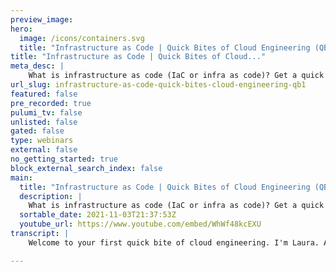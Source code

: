```yaml
---
preview_image:
hero:
  image: /icons/containers.svg
  title: "Infrastructure as Code | Quick Bites of Cloud Engineering (QB1)"
title: "Infrastructure as Code | Quick Bites of Cloud..."
meta_desc: |
    What is infrastructure as code (IaC or infra as code)? Get a quick overview with Laura, one of Pulumi's developer advocates, in this episode of Qui...
url_slug: infrastructure-as-code-quick-bites-cloud-engineering-qb1
featured: false
pre_recorded: true
pulumi_tv: false
unlisted: false
gated: false
type: webinars
external: false
no_getting_started: true
block_external_search_index: false
main:
  title: "Infrastructure as Code | Quick Bites of Cloud Engineering (QB1)"
  description: |
    What is infrastructure as code (IaC or infra as code)? Get a quick overview with Laura, one of Pulumi's developer advocates, in this episode of Quick Bites of Cloud Engineering.  https://www.pulumi.com/what-is/what-is-infrastructure-as-code/  Want to propose something for me to talk about? Drop a request in the comments or head to this GitHub repo to add a topic request or vote for your favorite with emojis: https://pulumip.us/pulumitv-github  Watch the whole Quick Bites series at https://pulumip.us/quick-bites  Learn more about Pulumi at https://pulumip.us/home
  sortable_date: 2021-11-03T21:37:53Z
  youtube_url: https://www.youtube.com/embed/WhWf48kcEXU
transcript: |
    Welcome to your first quick bite of cloud engineering. I'm Laura. And today we're gonna talk about infrastructure as code. So what exactly is infrastructure as code infra as code or I AC is the idea that infrastructure configuration should be treated just as you would treat your code. So that means putting it into source control, updating it with commits, doing code reviews, automating it as much as you possibly can versioning it, testing it. I ac helps us automate the provisioning of infrastructure which reduces mistakes and allows us to have multiple near identical environments without configuration drift, we can declare our configuration and avoid hard coding secrets in which in turn helps to secure our systems. Why exactly does all of this really matter? Well, we can trigger builds of ephemeral or short term environments for things like development, work, unit testing and integration testing, smoke, testing, load, testing. Any kind of testing you really can think about security reviews. These environments can look and act exactly like production because they're set up and built exactly the same way all driven by code. Sure, you could use a cloud dashboard to set up everything and somehow point and click your way through to actually deploying your application. But what happens if you click the wrong button and delete something or your entire system goes down overnight or maybe you just need to move to a new cloud provider. You can't remember what you set up or the order you set it up in because everything's named differently. We're developers and engineers instead of doing that point and click system, we write these instructions into code to manage that infrastructure, leaving us with a source controlled repeatable process that we can take anywhere and scale on any system. Now, when we think about doing all of this in real life, there's a few approaches you can do, you certainly can script up something with bash and a cloud cli but that doesn't really track state, meaning where everything is or the transitions between two states or give us any other familiar tools I ac on the other hand works by declaring a goal state, what you want your infrastructure to look like when it is stable deployed and running as normal to do that. We let an oracle or the I AC engine decide how best to carry out deployments both for brand new environments or environments that are currently existing that we want to actually scale up. These kinds of solutions are much better than your typical manual or scripting changes. The first Infra code solutions use templating languages like Yaml and Jason and nearly all cloud providers offer this type of solution. They can be very useful because they're native to the ecosystem. But you do end up with vendor lock in which can be expensive if you want to change. And obviously you can't run systems across multiple clouds with that single tool because it's locked into that specific vendor. There's also solutions like terraform which use a specific templating language that can span cloud providers to declare that goal state that you actually want. That means you can work with again those systems across multiple ones, making it easy to switch from one cloud to another. However, while these systems do actually have an idea of state, you still have to manage the state file, which is where everything is stored all by yourself. And you have to learn specialized languages and tools to be able to actually use something like it. You know, modern Infra is complex and there's a lot of teams working in any platform at any given time, we can't afford to continue to widen the gap between app teams and Infra teams and devs and ops and infrastructure and security. So there's new players in the field and this is where I might get a little bit biased these new Infra Code systems known as cloud engineering systems like Pulumi, let you accomplish the same robust goal of a good I AC system. But with everything we know and love about our favorite programming languages, we can use expressive capabilities like four loops abstraction and encapsulation with classes and functions and share and reuse common patterns using packages. We can use our favorite tools like linters, editors, debuggers and test frameworks. By doing so, we bring apps and infra closer together and help DEVS and infrastructure experts collaborate more closely all with a system that manages state for you rather than having to manage it yourself. Of course, you can also go the diy route and build off the open source projects that are behind systems like terraform and Pulumi. Why would you want to do that? Well, you own it, you know how it works, you know, where everything lives, you know why it works and you know how to secure it or you know how you secured it. However, there's the downside of you own it, you have to be there when it breaks and you need to spend the time and money to continue to maintain it and manage that entire system. It's really up to you. Overall Infra Code has been a great tool to work with the complexity of modern cloud based systems. We have a repeatable scalable process to get the infrastructure we need when we need it and ship the features that we need quickly so we can focus on getting out good code. This has been your quick bite of cloud engineering for this week. I'll be back in two weeks on Wednesday to do another quick bite for another topping in cloud engineering. So subscribe if you want to get notified for the next episode. If you want to hear anything specific, leave me a note down in the comments and we'll see if we can get that answered for you. Anyway, that's it for quick bites. Take care. Bye.

---
```

